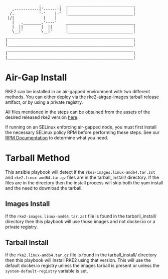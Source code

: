 
```
               ,        ,  _______________________________
   ,-----------|'------'|  |                             |
  /.           '-'    |-'  |_____________________________|
 |/|             |    |
   |   .________.'----'    _______________________________
   |  ||        |  ||      |                             |
   \__|'        \__|'      |_____________________________|

|‾‾‾‾‾‾‾‾‾‾‾‾‾‾‾‾‾‾‾‾‾‾‾‾‾‾‾‾‾‾‾‾‾‾‾‾‾‾‾‾‾‾‾‾‾‾‾‾‾‾‾‾‾‾‾‾|
|________________________________________________________|

|‾‾‾‾‾‾‾‾‾‾‾‾‾‾‾‾‾‾‾‾‾‾‾‾‾‾‾‾‾‾‾‾‾‾‾‾‾‾‾‾‾‾‾‾‾‾‾‾‾‾‾‾‾‾‾‾|
|________________________________________________________|
```
# Air-Gap Install

RKE2 can be installed in an air-gapped environment with two different methods. You can either deploy via the rke2-airgap-images tarball release artifact, or by using a private registry.

All files mentioned in the steps can be obtained from the assets of the desired released rke2 version [here](https://github.com/rancher/rke2/releases).

If running on an SELinux enforcing air-gapped node, you must first install the necessary SELinux policy RPM before performing these steps. See our [RPM Documentation](https://github.com/rancher/rke2#rpm-repositories) to determine what you need.

# Tarball Method
This ansible playbook will detect if the `rke2-images.linux-amd64.tar.zst` and `rke2.linux-amd64.tar.gz` files are in the tarball_install/ directory. If the files are in the directory then the install process will skip both the yum install and the need to download the tarball.

## Images Install
If the `rke2-images.linux-amd64.tar.zst` file is found in the tarbarll_install/ directory then this playbook will use those images and not docker.io or a private registry.

## Tarball Install
If the `rke2.linux-amd64.tar.gz` file is found in the tarball_install/ directory then this playbook will install RKE2 using that version. This will use the default docker.io registry unless the images tarball is present or unless the `system-default-registry` variable is set.